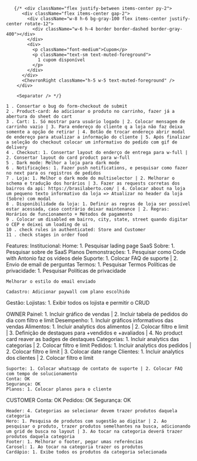        {/* <div className="flex justify-between items-center py-2">
          <div className="flex items-center gap-2">
            <div className="w-8 h-6 bg-gray-100 flex items-center justify-center rotate-12">
              <div className="w-6 h-4 border border-dashed border-gray-400"></div>
            </div>
            <div>
              <p className="font-medium">Cupom</p>
              <p className="text-sm text-muted-foreground">
                1 cupom disponível
              </p>
            </div>
          </div>
          <ChevronRight className="h-5 w-5 text-muted-foreground" />
        </div>

        <Separator /> */}

    1 . Consertar o bug do form-checkout de submit
    2 . Product-card: Ao adicionar o produto no carrinho, fazer já a abertura do sheet do cart
    3 . Cart: 1. Só mostrar para usuário logado | 2. Colocar mensagem de carrinho vazio | 3. Para endereço do cliente q a loja não faz deixa somente a opção de retirar | 4. Botão de trocar endereço abrir modal de endereço para atualizar a informação do cliente | 5. Após finalizar a seleção do checkout colocar um informativo do pedido com gif de delivery
    4 . Checkout: 1. Consertar layout do enderço de entrega para w-full | 2. Consertar layout do card product para w-full
    5 . Dark mode: Melhor a loja para dark mode
    6 . Notificações: 1. Fazer push notifications, e pesquisar como fazer no next para os registros de pedidos
    7 . Loja: 1. Melhor o dark mode do multiselector | 2. Melhorar o schema e tradução dos horários | 3. Fazer as requests corretas dos bairros da api: https://brasilaberto.com/ | 4. Colocar about na loja um pequeno texto informativo da loja => Atualizar no header da loja (Sobre) com modal
    8 . Disponibilidade da loja: 1. Definir as regras de loja ser possível estar acessada, caso contrário deixar maintenance | 2. Regras: Horários de funcionamento + Métodos de pagamento
    9 . Colocar um disabled em bairro, city, state, street quando digitar o CEP e deixei um loading de ui
    10 . check rules in authenticated: Store and Customer
    11 . check stages in order food

Features:
  Institucional:
    Home: 1. Pesquisar lading page SaaS
    Sobre: 1. Pesquisar sobre de SaaS
    Planos
    Demonstrações: 1. Pesquisar como Code with Antonio faz os vídeos dele
    Suporte: 1. Colocar FAQ de suporte | 2. Envio de email de perguntas
    Termos: 1. Pesquisar Termos
    Políticas de privacidade: 1. Pesquisar Políticas de privacidade
    
    Melhorar o estilo do email enviado

    Cadastro: Adicionar paywall com plano escolhido

  Gestão:
    Lojistas: 1. Exibir todos os lojista e permitir o CRUD

  OWNER
    Painel: 1. Incluir gráfico de vendas | 2. Incluir tabela de pedidos do dia com filtro e limit
      Desempenho: 1. Incluir gráficos informativos das vendas
    Alimentos: 1. Incluir analytics dos alimentos | 2. Colocar filtro e limit | 3. Definição de destaques para +vendidos e +avaliados | 4. No product card reaver as badges de destaques
      Categorias: 1. Incluir analytics das categorias | 2. Colocar filtro e limit
    Pedidos: 1. Incluir analytics dos pedidos | 2. Colocar filtro e limit | 3. Colocar date range
    Clientes: 1. Incluir analytics dos clientes | 2. Colocar filtro e limit

    Suporte: 1. Colocar whatsapp de contato de suporte | 2. Colocar FAQ com tempo de solucionamento
    Conta: OK
    Segurança: OK
    Planos: 1. Colocar planos para o cliente    

  CUSTOMER
    Conta: OK
    Pedidos: OK
    Segurança: OK

    Header: 4. Categorias ao selecionar devem trazer produtos daquela categoria
    Hero: 1. Pesquisa de produtos com sugestão ao digitar | 2. Ao pesquisar o produto, trazer produtos semelhantes na busca, adicionando um grid de busca no layout | 3. Ao tocar na categoria deverá trazer produtos daquela categoria
    Footer: 1. Melhorar o footer, pegar umas referências
    Carosel: 1. Ao tocar na categoria trazer os produtos
    Cardápio: 1. Exibe todos os produtos da categoria selecionada
    
    